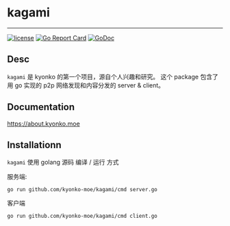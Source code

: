# kagami
----
[![license](https://img.shields.io/github/license/mashape/apistatus.svg)](https://github.com/kyonko-moe/kagami/blob/master/LICENSE)
[![Go Report Card](https://goreportcard.com/badge/github.com/kyonko-moe/kagami)](https://goreportcard.com/report/github.com/kyonko-moe/kagami)
[![GoDoc](https://godoc.org/github.com/go-swagger/go-swagger?status.svg)](http://godoc.org/github.com/go-swagger/go-swagger)

## Desc
`kagami` 是 kyonko 的第一个项目，源自个人兴趣和研究。
这个 package 包含了用 go 实现的 p2p 网络发现和内容分发的 server & client。

## Documentation
<https://about.kyonko.moe>

## Installationn
`kagami` 使用 golang 源码 编译 / 运行 方式

服务端:
```
go run github.com/kyonko-moe/kagami/cmd server.go
```

客户端
```
go run github.com/kyonko-moe/kagami/cmd client.go
```
